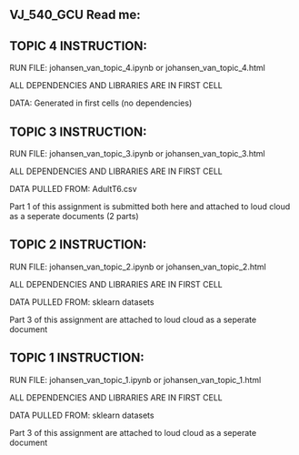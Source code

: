## VJ_540_GCU Read me:


## TOPIC 4 INSTRUCTION:

RUN FILE: johansen_van_topic_4.ipynb or johansen_van_topic_4.html 

ALL DEPENDENCIES AND LIBRARIES ARE IN FIRST CELL

DATA: Generated in first cells (no dependencies) 


## TOPIC 3 INSTRUCTION:

RUN FILE: johansen_van_topic_3.ipynb or johansen_van_topic_3.html 

ALL DEPENDENCIES AND LIBRARIES ARE IN FIRST CELL

DATA PULLED FROM: AdultT6.csv 

Part 1 of this assignment is submitted both here and attached to loud cloud as a seperate documents (2 parts)


## TOPIC 2 INSTRUCTION:

RUN FILE: johansen_van_topic_2.ipynb or johansen_van_topic_2.html 

ALL DEPENDENCIES AND LIBRARIES ARE IN FIRST CELL

DATA PULLED FROM: sklearn datasets

Part 3 of this assignment are attached to loud cloud as a seperate document


## TOPIC 1 INSTRUCTION:

RUN FILE: johansen_van_topic_1.ipynb or johansen_van_topic_1.html 

ALL DEPENDENCIES AND LIBRARIES ARE IN FIRST CELL

DATA PULLED FROM: sklearn datasets

Part 3 of this assignment are attached to loud cloud as a seperate document
